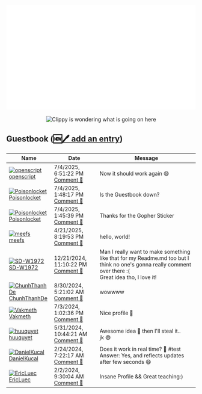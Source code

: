 ![My metrics](github-metrics.svg)

<p align="center">
  <img src="clippy.gif" alt="Clippy is wondering what is going on here" />
</p>

## Guestbook ([🆕🖊️ add an entry](https://github.com/openscript/openscript/issues/1#issuecomment-new))
<!-- Guestbook -->
| Name | Date | Message |
|---|---|---|
|[<img src="https://avatars.githubusercontent.com/u/1105080?s=48&u=ebda165c92f1f174a7aef1c0defd8a0955b83b01&v=4" alt="openscript" width="48" /><br />openscript](https://github.com/openscript)|7/4/2025, 6:51:22 PM<br />[Comment 🔗](https://github.com/openscript/openscript/issues/1#issuecomment-3037059667)|Now it should work again 😄|
|[<img src="https://avatars.githubusercontent.com/u/128643203?s=48&u=e10786e16f87a8011fcdef282d83686e7d7f1133&v=4" alt="Poisonlocket" width="48" /><br />Poisonlocket](https://github.com/Poisonlocket)|7/4/2025, 1:48:17 PM<br />[Comment 🔗](https://github.com/openscript/openscript/issues/1#issuecomment-3036339085)|Is the Guestbook down?|
|[<img src="https://avatars.githubusercontent.com/u/128643203?s=48&u=e10786e16f87a8011fcdef282d83686e7d7f1133&v=4" alt="Poisonlocket" width="48" /><br />Poisonlocket](https://github.com/Poisonlocket)|7/4/2025, 1:45:39 PM<br />[Comment 🔗](https://github.com/openscript/openscript/issues/1#issuecomment-3036331387)|Thanks for the Gopher Sticker|
|[<img src="https://avatars.githubusercontent.com/u/3507485?s=48&u=bc27c4316e44efce71ddd77e958f46eeec08198f&v=4" alt="meefs" width="48" /><br />meefs](https://github.com/meefs)|4/21/2025, 8:19:53 PM<br />[Comment 🔗](https://github.com/openscript/openscript/issues/1#issuecomment-2819425118)|hello, world!|
|[<img src="https://avatars.githubusercontent.com/u/93013194?s=48&u=f6be3bbb1ed8b42463d2f4f005c47b415548068d&v=4" alt="SD-W1972" width="48" /><br />SD-W1972](https://github.com/SD-W1972)|12/21/2024, 11:10:22 PM<br />[Comment 🔗](https://github.com/openscript/openscript/issues/1#issuecomment-2558263999)|Man I really want to make something like that for my Readme.md too but I think no one's gonna really comment over there :(<br />Great idea tho, I love it!|
|[<img src="https://avatars.githubusercontent.com/u/98199185?s=48&u=d44b7dc6817c4ecb5ee38460c0c55d9c547fc155&v=4" alt="ChunhThanhDe" width="48" /><br />ChunhThanhDe](https://github.com/ChunhThanhDe)|8/30/2024, 5:21:02 AM<br />[Comment 🔗](https://github.com/openscript/openscript/issues/1#issuecomment-2320088620)|wowwww|
|[<img src="https://avatars.githubusercontent.com/u/88040929?s=48&u=14dc7a8204044720118e234ea65b7dafa6e8a85c&v=4" alt="Vakmeth" width="48" /><br />Vakmeth](https://github.com/Vakmeth)|7/3/2024, 1:02:36 PM<br />[Comment 🔗](https://github.com/openscript/openscript/issues/1#issuecomment-2206028090)|Nice profile 🚀|
|[<img src="https://avatars.githubusercontent.com/u/35992057?s=48&u=0127beb8fbdedd25bacaf682efc6aadb045ed93b&v=4" alt="huuquyet" width="48" /><br />huuquyet](https://github.com/huuquyet)|5/31/2024, 10:44:21 AM<br />[Comment 🔗](https://github.com/openscript/openscript/issues/1#issuecomment-2141750252)|Awesome idea 🥳 then I'll steal it..<br />jk 😄|
|[<img src="https://avatars.githubusercontent.com/u/8938562?s=48&u=eabc71a6c8325b496245a2b9850e088e5ac0d411&v=4" alt="DanielKucal" width="48" /><br />DanielKucal](https://github.com/DanielKucal)|2/24/2024, 7:22:17 AM<br />[Comment 🔗](https://github.com/openscript/openscript/issues/1#issuecomment-1962283576)|Does it work in real time? 🤔 #test<br />Answer: Yes, and reflects updates after few seconds 😄|
|[<img src="https://avatars.githubusercontent.com/u/140081980?s=48&u=39f7b613286181044881e01236f605133af85ddb&v=4" alt="EricLuec" width="48" /><br />EricLuec](https://github.com/EricLuec)|2/2/2024, 9:30:04 AM<br />[Comment 🔗](https://github.com/openscript/openscript/issues/1#issuecomment-1923409885)|Insane Profile && Great teaching:)|
<!-- /Guestbook -->

